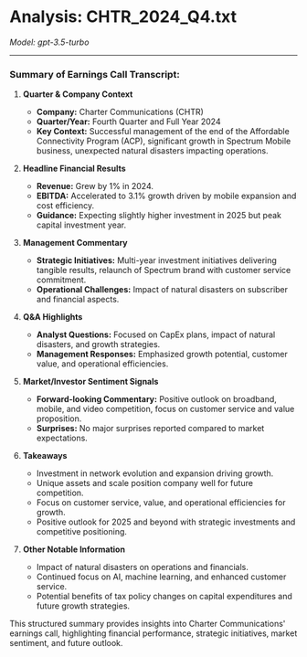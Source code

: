 # Analysis: CHTR_2024_Q4.txt

*Model: gpt-3.5-turbo*

---

### Summary of Earnings Call Transcript:

1. **Quarter & Company Context**
   - **Company:** Charter Communications (CHTR)
   - **Quarter/Year:** Fourth Quarter and Full Year 2024
   - **Key Context:** Successful management of the end of the Affordable Connectivity Program (ACP), significant growth in Spectrum Mobile business, unexpected natural disasters impacting operations.

2. **Headline Financial Results**
   - **Revenue:** Grew by 1% in 2024.
   - **EBITDA:** Accelerated to 3.1% growth driven by mobile expansion and cost efficiency.
   - **Guidance:** Expecting slightly higher investment in 2025 but peak capital investment year.

3. **Management Commentary**
   - **Strategic Initiatives:** Multi-year investment initiatives delivering tangible results, relaunch of Spectrum brand with customer service commitment.
   - **Operational Challenges:** Impact of natural disasters on subscriber and financial aspects.

4. **Q&A Highlights**
   - **Analyst Questions:** Focused on CapEx plans, impact of natural disasters, and growth strategies.
   - **Management Responses:** Emphasized growth potential, customer value, and operational efficiencies.

5. **Market/Investor Sentiment Signals**
   - **Forward-looking Commentary:** Positive outlook on broadband, mobile, and video competition, focus on customer service and value proposition.
   - **Surprises:** No major surprises reported compared to market expectations.

6. **Takeaways**
   - Investment in network evolution and expansion driving growth.
   - Unique assets and scale position company well for future competition.
   - Focus on customer service, value, and operational efficiencies for growth.
   - Positive outlook for 2025 and beyond with strategic investments and competitive positioning.

7. **Other Notable Information**
   - Impact of natural disasters on operations and financials.
   - Continued focus on AI, machine learning, and enhanced customer service.
   - Potential benefits of tax policy changes on capital expenditures and future growth strategies.

This structured summary provides insights into Charter Communications' earnings call, highlighting financial performance, strategic initiatives, market sentiment, and future outlook.